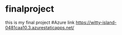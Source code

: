 # finalproject
this is  my final project
#Azure link https://witty-island-0481caa10.3.azurestaticapps.net/

